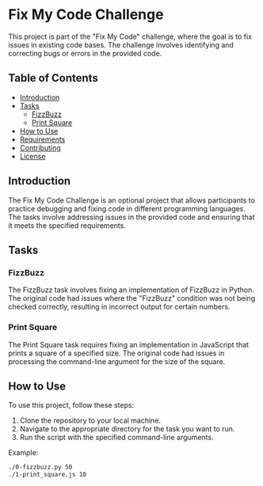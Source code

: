 # Fix My Code Challenge

This project is part of the "Fix My Code" challenge, where the goal is to fix issues in existing code bases. The challenge involves identifying and correcting bugs or errors in the provided code.

## Table of Contents

- [Introduction](#introduction)
- [Tasks](#tasks)
  - [FizzBuzz](#fizzbuzz)
  - [Print Square](#print-square)
- [How to Use](#how-to-use)
- [Requirements](#requirements)
- [Contributing](#contributing)
- [License](#license)

## Introduction

The Fix My Code Challenge is an optional project that allows participants to practice debugging and fixing code in different programming languages. The tasks involve addressing issues in the provided code and ensuring that it meets the specified requirements.

## Tasks

### FizzBuzz

The FizzBuzz task involves fixing an implementation of FizzBuzz in Python. The original code had issues where the "FizzBuzz" condition was not being checked correctly, resulting in incorrect output for certain numbers.

### Print Square

The Print Square task requires fixing an implementation in JavaScript that prints a square of a specified size. The original code had issues in processing the command-line argument for the size of the square.

## How to Use

To use this project, follow these steps:

1. Clone the repository to your local machine.
2. Navigate to the appropriate directory for the task you want to run.
3. Run the script with the specified command-line arguments.

Example:

```bash
./0-fizzbuzz.py 50
./1-print_square.js 10
```
